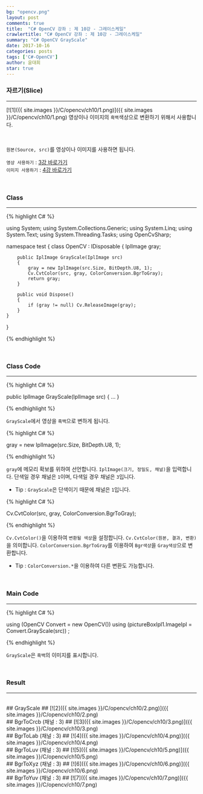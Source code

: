 ```yaml
---
bg: "opencv.png"
layout: post
comments: true
title:  "C# OpenCV 강좌 : 제 10강 - 그레이스케일"
crawlertitle: "C# OpenCV 강좌 : 제 10강 - 그레이스케일"
summary: "C# OpenCV GrayScale"
date: 2017-10-16
categories: posts
tags: ['C#-OpenCV']
author: 윤대희
star: true
---
```


### 자르기(Slice) ###
----------
[![1]({{ site.images }}/C/opencv/ch10/1.png)]({{ site.images }}/C/opencv/ch10/1.png)
영상이나 이미지의 `흑백`색상으로 변환하기 위해서 사용합니다.

<br>    

`원본(Source, src)`를 영상이나 이미지를 사용하면 됩니다.
<br>

`영상 사용하기` : [3강 바로가기][3강]
<br>
`이미지 사용하기` : [4강 바로가기][4강]

<br>

### Class ###
----------

{% highlight C# %}

using System;
using System.Collections.Generic;
using System.Linq;
using System.Text;
using System.Threading.Tasks;
using OpenCvSharp;

namespace test
{
    class OpenCV : IDisposable
    {
        IplImage gray;
            
        public IplImage GrayScale(IplImage src)
        {
            gray = new IplImage(src.Size, BitDepth.U8, 1);
            Cv.CvtColor(src, gray, ColorConversion.BgrToGray);
            return gray;
        }
            
        public void Dispose()
        {
            if (gray != null) Cv.ReleaseImage(gray);
        }
    }
}

{% endhighlight %}

<br>

### Class Code ###
----------
{% highlight C# %}

public IplImage GrayScale(IplImage src)
{
    ...
}

{% endhighlight %}

`GrayScale`에서 영상을 `흑백`으로 변하게 됩니다.

{% highlight C# %}

gray = new IplImage(src.Size, BitDepth.U8, 1);

{% endhighlight %}

`gray`에 메모리 확보를 위하여 선언합니다. `IplImage(크기, 정밀도, 채널)`을 입력합니다. 단색일 경우 채널은 `1`이며, 다색일 경우 채널은 `3`입니다.

* Tip : `GrayScale`은 단색이기 때문에 채널은 `1`입니다.

{% highlight C# %}

Cv.CvtColor(src, gray, ColorConversion.BgrToGray);

{% endhighlight %}


`Cv.CvtColor()`을 이용하여 `변환될 색상`을 설정합니다. `Cv.CvtColor(원본, 결과, 변환)`을 의미합니다. `ColorConversion.BgrToGray`를 이용하여 `Bgr색상`을 `Gray색상`으로 변환합니다.
    
* Tip : `ColorConversion.*`을 이용하여 다른 변환도 가능합니다.

<br>

### Main Code ###
----------
{% highlight C# %}

using (OpenCV Convert = new OpenCV())
using (pictureBoxIpl1.ImageIpl = Convert.GrayScale(src)) ;

{% endhighlight %}

`GrayScale`은 `흑백`의 이미지를 표시합니다.

<br>

### Result ###
----------
<br>
## GrayScale ##
[![2]({{ site.images }}/C/opencv/ch10/2.png)]({{ site.images }}/C/opencv/ch10/2.png)

<br>
## BgrToCrcb (채널 : 3) ##
[![3]({{ site.images }}/C/opencv/ch10/3.png)]({{ site.images }}/C/opencv/ch10/3.png)

<br>
## BgrToLab (채널 : 3) ##
[![4]({{ site.images }}/C/opencv/ch10/4.png)]({{ site.images }}/C/opencv/ch10/4.png)

<br>
## BgrToLuv (채널 : 3) ##
[![5]({{ site.images }}/C/opencv/ch10/5.png)]({{ site.images }}/C/opencv/ch10/5.png)

<br>
## BgrToXyz (채널 : 3) ##
[![6]({{ site.images }}/C/opencv/ch10/6.png)]({{ site.images }}/C/opencv/ch10/6.png)

<br>
## BgrToYuv (채널 : 3) ##
[![7]({{ site.images }}/C/opencv/ch10/7.png)]({{ site.images }}/C/opencv/ch10/7.png)




[3강]: https://076923.github.io/posts/C-opencv-3/
[4강]: https://076923.github.io/posts/C-opencv-4/
